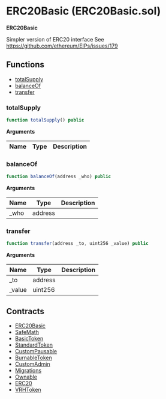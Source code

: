 ﻿# ERC20Basic (ERC20Basic.sol)

**ERC20Basic**

Simpler version of ERC20 interface
See https://github.com/ethereum/EIPs/issues/179

## Functions

- [totalSupply](#totalsupply)
- [balanceOf](#balanceof)
- [transfer](#transfer)

### totalSupply

```js
function totalSupply() public
```

**Arguments**

| Name        | Type           | Description  |
| ------------- |------------- | -----|

### balanceOf

```js
function balanceOf(address _who) public
```

**Arguments**

| Name        | Type           | Description  |
| ------------- |------------- | -----|
| _who | address |  | 

### transfer

```js
function transfer(address _to, uint256 _value) public
```

**Arguments**

| Name        | Type           | Description  |
| ------------- |------------- | -----|
| _to | address |  | 
| _value | uint256 |  | 

## Contracts

- [ERC20Basic](ERC20Basic.md)
- [SafeMath](SafeMath.md)
- [BasicToken](BasicToken.md)
- [StandardToken](StandardToken.md)
- [CustomPausable](CustomPausable.md)
- [BurnableToken](BurnableToken.md)
- [CustomAdmin](CustomAdmin.md)
- [Migrations](Migrations.md)
- [Ownable](Ownable.md)
- [ERC20](ERC20.md)
- [VRHToken](VRHToken.md)